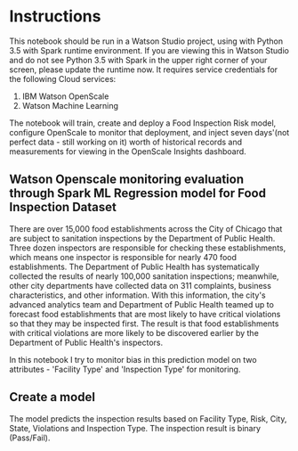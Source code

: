 # Instructions

This notebook should be run in a Watson Studio project, using with Python 3.5 with Spark runtime environment. If you are viewing this in Watson Studio and do not see Python 3.5 with Spark in the upper right corner of your screen, please update the runtime now. It requires service credentials for the following Cloud services:

1. IBM Watson OpenScale
2. Watson Machine Learning

The notebook will train, create and deploy a Food Inspection Risk model, configure OpenScale to monitor that deployment, and inject seven days'(not perfect data - still working on it) worth of historical records and measurements for viewing in the OpenScale Insights dashboard.

## Watson Openscale monitoring evaluation through Spark ML Regression model for Food Inspection Dataset
There are over 15,000 food establishments across the City of Chicago that are subject to sanitation inspections by the Department of Public Health. Three dozen inspectors are responsible for checking these establishments, which means one inspector is responsible for nearly 470 food establishments. The Department of Public Health has systematically collected the results of nearly 100,000 sanitation inspections; meanwhile, other city departments have collected data on 311 complaints, business characteristics, and other information. With this information, the city's advanced analytics team and Department of Public Health teamed up to forecast food establishments that are most likely to have critical violations so that they may be inspected first. The result is that food establishments with critical violations are more likely to be discovered earlier by the Department of Public Health's inspectors.

In this notebook I try to monitor bias in this prediction model on two attributes - 'Facility Type' and 'Inspection Type' for monitoring.

## Create a model
The model predicts the inspection results based on Facility Type, Risk, City, State, Violations and Inspection Type. The inspection result is binary (Pass/Fail).



